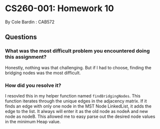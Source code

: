 
# CS260-001: Homework 10

By Cole Bardin : CAB572

## Questions

### What was the most difficult problem you encountered doing this assignment?

Honestly, nothing was that challenging. But if I had to choose, finding the bridging nodes was the most difficult.

### How did you resolve it?

I resovled this in my helper function named `findBridgingNodes`. This function iterates through the unique edges in the adjacency matrix. If it finds an edge with only one node in the MST Node LinkedList, it adds the edge to the list. It always will enter it as the old node as nodeA and new node as nodeB. This allowed me to easy parse out the desired node values in the minimum Heap value.
